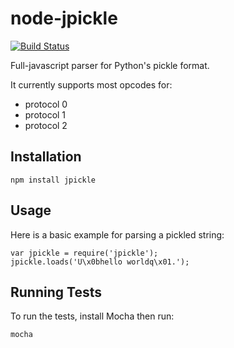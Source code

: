 node-jpickle
============

[![Build Status](https://travis-ci.org/jlaine/node-jpickle.png)](https://travis-ci.org/jlaine/node-jpickle)

Full-javascript parser for Python's pickle format.

It currently supports most opcodes for:

 - protocol 0
 - protocol 1
 - protocol 2

Installation
------------

    npm install jpickle

Usage
-----

Here is a basic example for parsing a pickled string:

    var jpickle = require('jpickle');
    jpickle.loads('U\x0bhello worldq\x01.');

Running Tests
-------------

To run the tests, install Mocha then run:

    mocha
